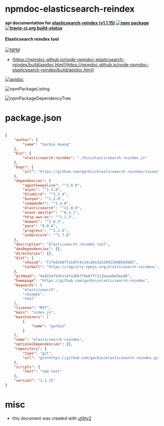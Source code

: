# npmdoc-elasticsearch-reindex

#### api documentation for  [elasticsearch-reindex (v1.1.15)](https://github.com/garbin/elasticsearch-reindex)  [![npm package](https://img.shields.io/npm/v/npmdoc-elasticsearch-reindex.svg?style=flat-square)](https://www.npmjs.org/package/npmdoc-elasticsearch-reindex) [![travis-ci.org build-status](https://api.travis-ci.org/npmdoc/node-npmdoc-elasticsearch-reindex.svg)](https://travis-ci.org/npmdoc/node-npmdoc-elasticsearch-reindex)

#### Elasticsearch reindex tool

[![NPM](https://nodei.co/npm/elasticsearch-reindex.png?downloads=true&downloadRank=true&stars=true)](https://www.npmjs.com/package/elasticsearch-reindex)

- [https://npmdoc.github.io/node-npmdoc-elasticsearch-reindex/build/apidoc.html](https://npmdoc.github.io/node-npmdoc-elasticsearch-reindex/build/apidoc.html)

[![apidoc](https://npmdoc.github.io/node-npmdoc-elasticsearch-reindex/build/screenCapture.buildCi.browser.%252Ftmp%252Fbuild%252Fapidoc.html.png)](https://npmdoc.github.io/node-npmdoc-elasticsearch-reindex/build/apidoc.html)

![npmPackageListing](https://npmdoc.github.io/node-npmdoc-elasticsearch-reindex/build/screenCapture.npmPackageListing.svg)

![npmPackageDependencyTree](https://npmdoc.github.io/node-npmdoc-elasticsearch-reindex/build/screenCapture.npmPackageDependencyTree.svg)



# package.json

```json

{
    "author": {
        "name": "Garbin Huang"
    },
    "bin": {
        "elasticsearch-reindex": "./bin/elasticsearch-reindex.js"
    },
    "bugs": {
        "url": "https://github.com/garbin/elasticsearch-reindex/issues"
    },
    "dependencies": {
        "agentkeepalive": "^3.0.0",
        "async": "^1.5.0",
        "bluebird": "^3.3.4",
        "bunyan": "^1.2.0",
        "commander": "^2.4.0",
        "elasticsearch": "^11.0.0",
        "event-emitter": "^0.3.1",
        "http-aws-es": "^1.1.3",
        "moment": "^2.8.3",
        "pace": "0.0.4",
        "progress": "^1.1.8",
        "underscore": "^1.7.0"
    },
    "description": "Elasticsearch reindex tool",
    "devDependencies": {},
    "directories": {},
    "dist": {
        "shasum": "f1fe816877a1dfc9c1dcdbe3a5209239d0543b85",
        "tarball": "https://registry.npmjs.org/elasticsearch-reindex/-/elasticsearch-reindex-1.1.15.tgz"
    },
    "gitHead": "4e8154f5d4114fa3b67f0a6fff112beaebe5eed0",
    "homepage": "https://github.com/garbin/elasticsearch-reindex",
    "keywords": [
        "elasticsearch",
        "reindex",
        "tool"
    ],
    "license": "MIT",
    "main": "index.js",
    "maintainers": [
        {
            "name": "garbin"
        }
    ],
    "name": "elasticsearch-reindex",
    "optionalDependencies": {},
    "repository": {
        "type": "git",
        "url": "git+https://github.com/garbin/elasticsearch-reindex.git"
    },
    "scripts": {
        "test": "npm test"
    },
    "version": "1.1.15"
}
```



# misc
- this document was created with [utility2](https://github.com/kaizhu256/node-utility2)
